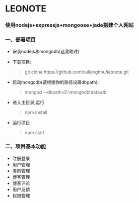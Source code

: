 <h1>LEONOTE</h1>
<h3>使用nodejs+expressjs+mongoose+jade搭建个人网站</h3>
<h3>一、部署项目</h3>
<ul>
    <li>安装nodejs和mongodb(这里略过)
        <blockquote> </blockquote>
    </li>
    <li>下载项目:
        <blockquote>git clone https://github.com/xulianghhu/leonote.git</blockquote>
    </li>
    <li>启动mongodb(请根据你的路径设置dbpath):
        <blockquote>mongod --dbpath=E:\mongodb\data\db</blockquote>
    </li>
    <li>进入主目录,运行
        <blockquote>npm install</blockquote>
    </li>
    <li>运行项目
        <blockquote>npm start</blockquote>
    </li>
</ul>
<h3>二、项目基本功能</h3>
<ul>
    <li>注册登录</li>
    <li>用户管理</li>
    <li>类别管理</li>
    <li>博客管理</li>
    <li>博客评论</li>
    <li>用户反馈</li>
    <li>权限管理</li>
</ul>
